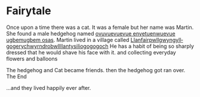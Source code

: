 ﻿# Fairytale

Once upon a time there was a cat. It was a female but her name was Martin.
She found a male hedgehog named [ovuvuevuevue enyetuenwuevue ugbemugbem osas](https://www.youtube.com/watch?v=sfXFfNaMlu8).
Martin lived in a village called [Llanfair­pwllgwyngyll­gogery­chwyrn­drobwll­llan­tysilio­gogo­goch](https://en.wikipedia.org/wiki/Llanfairpwllgwyngyll)
He has a habit of being so sharply dressed that he would shave his face with it. and collecting everyday flowers and balloons
																																																																											

The hedgehog and Cat became friends. then the hedgehog got ran over. 
The End

...and they lived happily ever after. <!--but what if they didnt?-->

